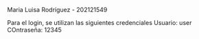 Maria Luisa Rodríguez - 202121549

Para el login, se utilizan las siguientes credenciales
Usuario: user
COntraseña: 12345
